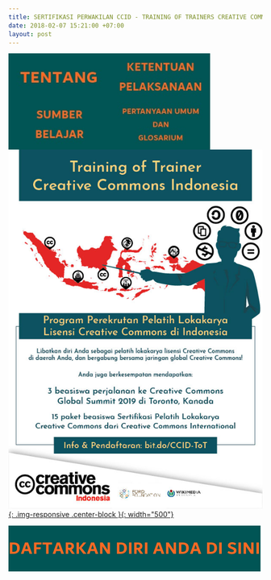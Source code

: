 ```yaml
---
title: SERTIFIKASI PERWAKILAN CCID - TRAINING OF TRAINERS CREATIVE COMMONS INDONESIA
date: 2018-02-07 15:21:00 +07:00
layout: post
---
```


<a href="tentang-training-of-trainers-creative-commons-indonesia/"><img style="float: left;" src="/uploads/Tentang%202.jpg" class="img-responsive" width="200"><a href="ketentuan-pelaksanaan-training-of-trainers-creative-commons-indonesia/"><img style="float: left;" src="/uploads/Ketentuan%20Pelaksanaan.jpg" class="img-responsive" width="200"><a href="sumber-belajar/"><img style="float: left;" src="/uploads/Sumber%20Belajar.jpg" class="img-responsive" width="200"><a href="pertanyaan-umum-dan-glosarium/"><img style="float: left;" src="/uploads/Pertanyaan%20Umum%20dan%20Glosarium.jpg" class="img-responsive" width="200">

![ToT-17012018-01.jpg](/uploads/ToT-17012018-01.jpg){: .img-responsive .center-block }{: width="500"}

<a href="https://freeonlinesurveys.com/s/cAvWBW99"><img style="float: left;" src="/uploads/daftar.jpg" class="img-responsive" width="500">